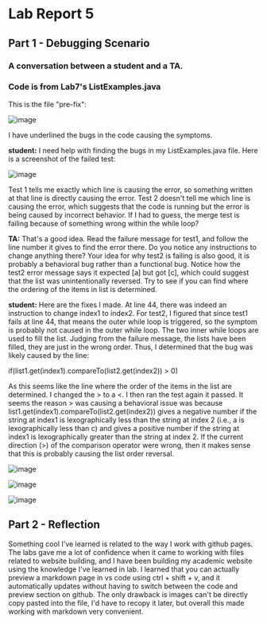 # Lab Report 5 

## Part 1 - Debugging Scenario

### A conversation between a student and a TA. 
### Code is from Lab7's ListExamples.java

This is the file "pre-fix":

![image](https://github.com/willyum00/cse15l-lab-reports/assets/81535097/7f73446c-95b6-437e-a605-afc38c79af76)

I have underlined the bugs in the code causing the symptoms.

__student:__  I need help with finding the bugs in my ListExamples.java file. Here is a screenshot of the failed test: 

![image](https://github.com/willyum00/cse15l-lab-reports/assets/81535097/f3e5e0ee-db2a-429d-b586-ade9841ec4dc)

Test 1 tells me exactly which line is causing the error, so something written at that line is directly causing the error. Test 2 doesn't tell me which line is causing the error, which suggests that the code is running but the error is being caused by incorrect behavior. If I had to guess, the merge test is failing because of something wrong within the while loop? 

__TA:__ That's a good idea. Read the failure message for test1, and follow the line number it gives to find the error there. Do you notice any instructions to change anything there? Your idea for why test2 is failing is also good, it is probably a behavioral bug rather than a functional bug. Notice how the test2 error message says it expected [a] but got [c], which could suggest that the list was unintentionally reversed. Try to see if you can find where the ordering of the items in list is determined. 

__student:__  Here are the fixes I made. At line 44, there was indeed an instruction to change index1 to index2. For test2, I figured that since test1 fails at line 44, that means the outer while loop is triggered, so the symptom is probably not caused in the outer while loop. The two inner while loops are used to fill the list. Judging from the failure message, the lists have been filled, they are just in the wrong order. Thus, I determined that the bug was likely caused by the line:

 if(list1.get(index1).compareTo(list2.get(index2)) > 0) 

As this seems like the line where the order of the items in the list are determined. I changed the > to a <. I then ran the test again it passed. It seems the reason > was causing a behavioral issue was because list1.get(index1).compareTo(list2.get(index2)) gives a negative number if the string at index1 is lexographically less than the string at index 2 (i.e., a is lexographically less than c) and gives a positive number if the string at index1 is lexographically greater than the string at index 2. If the current direction (>) of the comparison operator were wrong, then it makes sense that this is probably causing the list order reversal. 
 

![image](https://github.com/willyum00/cse15l-lab-reports/assets/81535097/821001c3-4fc9-4c17-ae27-8f3250cabd87)

![image](https://github.com/willyum00/cse15l-lab-reports/assets/81535097/6eb68e2f-bb70-4a05-acb5-0f3ce9318bdd)

![image](https://github.com/willyum00/cse15l-lab-reports/assets/81535097/2a6d6f98-412f-4488-af3c-9f74bec9bfad)


## Part 2 - Reflection

Something cool I've learned is related to the way I work with github pages. The labs gave me a lot of confidence when it came to working with files related to website building, and I have been building my academic website using the knowledge I've learned in lab. I learned that you can actually preview a markdown page in vs code using ctrl + shift + v, and it automatically updates without having to switch between the code and preview section on github. The only drawback is images can't be directly copy pasted into the file, I'd have to recopy it later, but overall this made working with markdown very convenient. 
